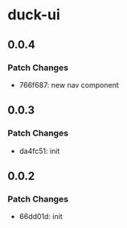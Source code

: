 # duck-ui

## 0.0.4

### Patch Changes

- 766f687: new nav component

## 0.0.3

### Patch Changes

- da4fc51: init

## 0.0.2

### Patch Changes

- 66dd01d: init
